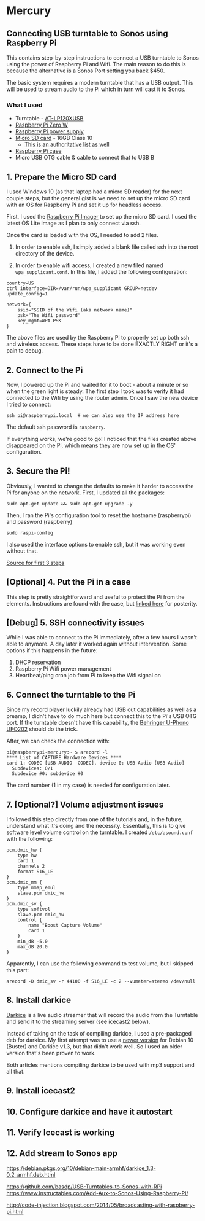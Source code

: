 # Mercury
## Connecting USB turntable to Sonos using Raspberry Pi

This contains step-by-step instructions to connect a USB turntable to Sonos
using the power of Raspberry Pi and Wifi. The main reason to do this is because
the alternative is a Sonos Port setting you back $450.

The basic system requires a modern turntable that has a USB output. This will be
used to stream audio to the Pi which in turn will cast it to Sonos.

### What I used
* Turntable - [AT-LP120XUSB](https://www.audio-technica.com/en-us/at-lp120xusb)
* [Raspberry Pi Zero W](https://www.raspberrypi.org/products/raspberry-pi-zero-w/)
* [Raspberry Pi power supply](https://www.adafruit.com/product/1995)
* [Micro SD card](https://www.amazon.com/gp/product/B073K14CVB/ref=ppx_yo_dt_b_asin_title_o02_s00?ie=UTF8&psc=1) - 16GB Class 10
  * [This is an authoritative list as well](https://elinux.org/RPi_SD_cards)
* [Raspberry Pi case](https://www.c4labs.com/product/zebra-zero-heatsink-case-raspberry-pi-zero-zero-w-color-options/)
* Micro USB OTG cable & cable to connect that to USB B

## 1. Prepare the Micro SD card

I used Windows 10 (as that laptop had a micro SD reader) for the next couple
steps, but the general gist is we need to set up the micro SD card with an OS for Raspberry Pi and set it up for headless access.

First, I used the [Raspberry Pi Imager](https://www.raspberrypi.org/software/)
to set up the micro SD card. I used the latest OS Lite image as I plan to only
connect via ssh.

Once the card is loaded with the OS, I needed to add 2 files.

1. In order to  enable ssh, I simply added a blank file called ssh into the root
directory of the device.

2. In order to enable wifi access, I created a new filed named
`wpa_supplicant.conf`. In this file, I added the following configuration:
  ```
  country=US
  ctrl_interface=DIR=/var/run/wpa_supplicant GROUP=netdev
  update_config=1

  network={
      ssid="SSID of the Wifi (aka network name)"
      psk="The Wifi password"
      key_mgmt=WPA-PSK
  }
  ```

The above files are used by the Raspberry Pi to properly set up both ssh and
wireless access. These steps have to be done EXACTLY RIGHT or it's a pain to
debug.

## 2. Connect to the Pi

Now, I powered up the Pi and waited for it to boot - about a minute or so when the
green light is steady. The first step I took was to verify it had connected to
the Wifi by using the router admin. Once I saw the new device I tried to connect:
```
ssh pi@raspberrypi.local  # we can also use the IP address here
```

The default ssh password is `raspberry`.

If everything works, we're good to go! I noticed that the files created above
disappeared on the Pi, which means they are now set up in the OS' configuration.

## 3. Secure the Pi!

Obviously, I wanted to change the defaults to make it harder to access the Pi
for anyone on the network. First, I updated all the packages:
```
sudo apt-get update && sudo apt-get upgrade -y
```

Then, I ran the Pi's configuration tool to reset the hostname (raspberrypi) and
password (raspberry)
```
sudo raspi-config
```

I also used the interface options to enable ssh, but it was working even without that.

[Source for first 3 steps](https://www.losant.com/blog/getting-started-with-the-raspberry-pi-zero-w-without-a-monitor)

## [Optional] 4. Put the Pi in a case

This step is pretty straightforward and useful to protect the Pi from the
elements. Instructions are found with the case, but
[linked here](https://www.c4labs.com/product/zebra-zero-heatsink-case-raspberry-pi-zero-zero-w-color-options/)
for posterity.

## [Debug] 5. SSH connectivity issues

While I was able to connect to the Pi immediately, after a few hours I wasn't
able to anymore. A day later it worked again without intervention. Some options
if this happens in the future:
1. DHCP reservation
2. Raspberry Pi Wifi power management
3. Heartbeat/ping cron job from Pi to keep the Wifi signal on

## 6. Connect the turntable to the Pi

Since my record player luckily already had USB out capabilities as well as a
preamp, I didn't have to do much here but connect this to the Pi's USB OTG port.
If the turntable doesn't have this capability, the
[Behringer U-Phono UFO202](https://www.amazon.com/gp/product/B002GHBYZ0?pldnSite=1)
should do the trick.

After, we can check the connection with:
```
pi@raspberrypi-mercury:~ $ arecord -l
**** List of CAPTURE Hardware Devices ****
card 1: CODEC [USB AUDIO  CODEC], device 0: USB Audio [USB Audio]
  Subdevices: 0/1
  Subdevice #0: subdevice #0

```

The card number (1 in my case) is needed for configuration later.

## 7. [Optional?] Volume adjustment issues

I followed this step directly from one of the tutorials and, in the future,
understand what it's doing and the necessity. Essentially, this is to give
software level volume control on the turntable. I created `/etc/asound.conf`
with the following:
```
pcm.dmic_hw {
    type hw
    card 1
    channels 2
    format S16_LE
}
pcm.dmic_mm {
    type mmap_emul
    slave.pcm dmic_hw
}
pcm.dmic_sv {
    type softvol
    slave.pcm dmic_hw
    control {
        name "Boost Capture Volume"
        card 1
    }
    min_dB -5.0
    max_dB 20.0
}
```

Apparently, I can use the following command to test volume, but I skipped this
part:
```
arecord -D dmic_sv -r 44100 -f S16_LE -c 2 --vumeter=stereo /dev/null
```

## 8. Install darkice

[Darkice](http://www.darkice.org/) is a live audio streamer that will record the
audio from the Turntable and send it to the streaming server (see icecast2
below).

Instead of taking on the task of compiling darkice, I used a pre-packaged deb
for darkice. My first attempt was to use a [newer version](https://debian.pkgs.org/10/debian-main-armhf/darkice_1.3-0.2_armhf.deb.html)
for Debian 10 (Buster) and Darkice v1.3, but that didn't work well. So I used
an older version that's been proven to work.

Both articles mentions compiling darkice to be used with mp3 support and all that.


## 9. Install icecast2

## 10. Configure darkice and have it autostart

## 11. Verify Icecast is working

## 12. Add stream to Sonos app




https://debian.pkgs.org/10/debian-main-armhf/darkice_1.3-0.2_armhf.deb.html

https://github.com/basdp/USB-Turntables-to-Sonos-with-RPi
https://www.instructables.com/Add-Aux-to-Sonos-Using-Raspberry-Pi/

http://code-injection.blogspot.com/2014/05/broadcasting-with-raspberry-pi.html
